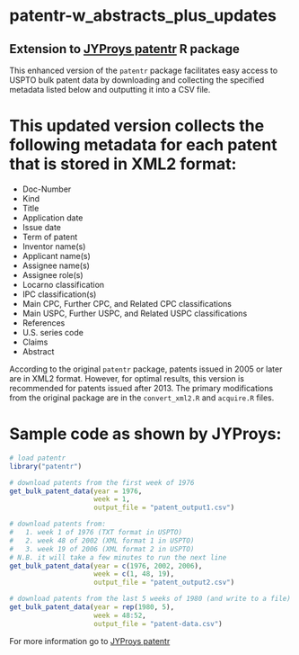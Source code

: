 # patentr-w_abstracts_plus_updates

## Extension to [JYProys patentr](https://github.com/JYProjs/patentr) R package 
This enhanced version of the `patentr` package facilitates easy access to USPTO bulk patent data by downloading and collecting the specified metadata listed below and outputting it into a CSV file.

# This updated version collects the following metadata for each patent that is stored in XML2 format:
- Doc-Number
- Kind
- Title
- Application date
- Issue date
- Term of patent
- Inventor name(s)
- Applicant name(s)
- Assignee name(s)
- Assignee role(s)
- Locarno classification
- IPC classification(s)
- Main CPC, Further CPC, and Related CPC classifications
- Main USPC, Further USPC, and Related USPC classifications
- References
- U.S. series code
- Claims
- Abstract

According to the original `patentr` package, patents issued in 2005 or later are in XML2 format. However, for optimal results, this version is recommended for patents issued after 2013. The primary modifications from the original package are in the `convert_xml2.R` and `acquire.R` files.

# Sample code as shown by JYProys:

```R
# load patentr
library("patentr")

# download patents from the first week of 1976
get_bulk_patent_data(year = 1976,
                     week = 1,
                     output_file = "patent_output1.csv")

# download patents from:
#   1. week 1 of 1976 (TXT format in USPTO)
#   2. week 48 of 2002 (XML format 1 in USPTO)
#   3. week 19 of 2006 (XML format 2 in USPTO)
# N.B. it will take a few minutes to run the next line
get_bulk_patent_data(year = c(1976, 2002, 2006),
                     week = c(1, 48, 19),
                     output_file = "patent_output2.csv")

# download patents from the last 5 weeks of 1980 (and write to a file)
get_bulk_patent_data(year = rep(1980, 5),
                     week = 48:52,
                     output_file = "patent-data.csv")
```

For more information go to [JYProys patentr](https://github.com/JYProjs/patentr)
